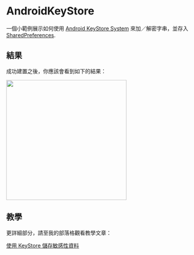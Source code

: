 # AndroidKeyStore
一個小範例展示如何使用 [Android KeyStore System](https://developer.android.com/training/articles/keystore.html) 來加／解密字串，並存入
[SharedPreferences](https://developer.android.com/reference/android/content/SharedPreferences.html).

## 結果
成功建置之後，你應該會看到如下的結果：

<img src="https://github.com/joetsaitw/KeyStoreDemo/blob/master/screenshot/Screenshot.png" width="320">


## 教學
更詳細部分，請至我的部落格觀看教學文章：

[使用 KeyStore 儲存敏感性資料](https://medium.com/@joetsai/%E4%BD%BF%E7%94%A8keystore-%E5%84%B2%E5%AD%98%E6%95%8F%E6%84%9F%E6%80%A7%E8%B3%87%E6%96%99-92ad9b236e58)
